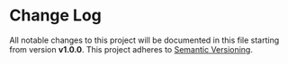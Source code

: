 # Change Log

All notable changes to this project will be documented in this file starting from version **v1.0.0**.
This project adheres to [Semantic Versioning](http://semver.org/).
